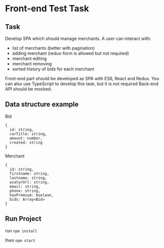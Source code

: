 # Front-end Test Task
## Task

Develop SPA which should manage merchants. A user can interact with:
 - list of merchants (better with pagination)
 - adding merchant (redux-form is allowed but not required)
 - merchant editing
 - merchant removing
 - sorted history of bids for each merchant

Front-end part should be developed as SPA with ES6, React and Redux.
You can also use TypeScript to develop this task, but it is not required
Back-end API should be mocked.

## Data structure example
Bid 

```
{
  id: string,
  carTitle: string,
  amount: number,
  created: string
}
```

Merchant

```
{
  id: string,
  firstname: string,
  lastname: string,
  avatarUrl: string,
  email: string,
  phone: string,
  hasPremium: boolean,
  bids: Array<Bid>
}
```

## Run Project
run `npm install`

then `npm start`
